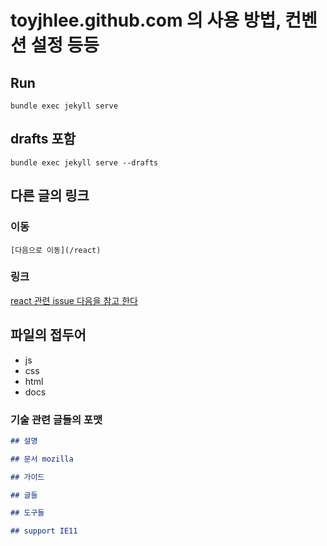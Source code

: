 # toyjhlee.github.com 의 사용 방법, 컨벤션 설정 등등

## Run

```shell
bundle exec jekyll serve
```

## drafts 포함

```shell
bundle exec jekyll serve --drafts
```

## 다른 글의 링크

### 이동

```
[다음으로 이동](/react)
```

### 링크

[react 관련 issue 다음을 참고 한다](/react-issue)

## 파일의 접두어

- js
- css
- html
- docs

### 기술 관련 글들의 포맷

```markdown
## 설명

## 문서 mozilla

## 가이드

## 글들

## 도구들

## support IE11
```
